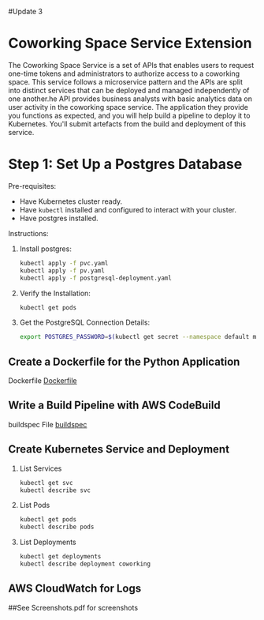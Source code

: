#Update 3
# Coworking Space Service Extension
The Coworking Space Service is a set of APIs that enables users to request one-time tokens and administrators to authorize access to a coworking space. This service follows a microservice pattern and the APIs are split into distinct services that can be deployed and managed independently of one another.he API provides business analysts with basic analytics data on user activity in the coworking space service. The application they provide you functions as expected, and you will help build a pipeline to deploy it to Kubernetes. You'll submit artefacts from the build and deployment of this service.


# Step 1: Set Up a Postgres Database 
Pre-requisites:
- Have Kubernetes cluster ready.
- Have `kubectl` installed and configured to interact with your cluster.
- Have postgres installed.

Instructions:
1. Install postgres:
   ```bash
   kubectl apply -f pvc.yaml
   kubectl apply -f pv.yaml
   kubectl apply -f postgresql-deployment.yaml
   ```
2. Verify the Installation:
   ```bash
   kubectl get pods
   ```
5. Get the PostgreSQL Connection Details:
   ```bash
   export POSTGRES_PASSWORD=$(kubectl get secret --namespace default my-postgres-postgresql -o jsonpath="{.data.postgres-password}" | base64 --decode)
   ```

## Create a Dockerfile for the Python Application
Dockerfile
[Dockerfile](./Dockerfile)

## Write a Build Pipeline with AWS CodeBuild

buildspec File
[buildspec](./buildspec.yml)

## Create Kubernetes Service and Deployment
1. List Services
   ```bash
   kubectl get svc
   kubectl describe svc
   ```
   

3. List Pods
   ```bash
   kubectl get pods
   kubectl describe pods
   ```
   
   
4. List Deployments
   ```bash
   kubectl get deployments
   kubectl describe deployment coworking
   ```
   

## AWS CloudWatch for Logs
   
  ##See Screenshots.pdf for screenshots
